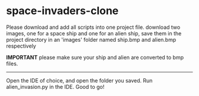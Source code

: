 # space-invaders-clone
Please download and add all scripts into one project file.
download two images, one for a space ship and one for an alien ship,
save them in the project directory in an 'images' folder named ship.bmp and alien.bmp respectively

**IMPORTANT**
please make sure your ship and alien are converted to bmp files.
*************

Open the IDE of choice, and open the folder you saved.
Run alien_invasion.py in the IDE.
Good to go!
